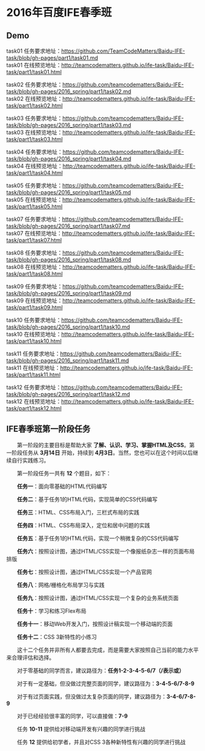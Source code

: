 # 2016年百度IFE春季班

## Demo 
task01 任务要求地址：<https://github.com/TeamCodeMatters/Baidu-IFE-task/blob/gh-pages/part1/task01.md><br>
task01 在线预览地址：<http://teamcodematters.github.io/ife-task/Baidu-IFE-task/part1/task01.html>

task02 任务要求地址：<https://github.com/teamcodematters/Baidu-IFE-task/blob/gh-pages/2016_spring/part1/task02.md><br>
task02 在线预览地址：<http://teamcodematters.github.io/ife-task/Baidu-IFE-task/part1/task02.html>

task03 任务要求地址：<https://github.com/teamcodematters/Baidu-IFE-task/blob/gh-pages/2016_spring/part1/task03.md><br>
task03 在线预览地址：<http://teamcodematters.github.io/ife-task/Baidu-IFE-task/part1/task03.html>

task04 任务要求地址：<https://github.com/teamcodematters/Baidu-IFE-task/blob/gh-pages/2016_spring/part1/task04.md><br>
task04 在线预览地址：<http://teamcodematters.github.io/ife-task/Baidu-IFE-task/part1/task04.html>

task05 任务要求地址：<https://github.com/teamcodematters/Baidu-IFE-task/blob/gh-pages/2016_spring/part1/task05.md><br>
task05 在线预览地址：<http://teamcodematters.github.io/ife-task/Baidu-IFE-task/part1/task05.html>

task07 任务要求地址：<https://github.com/teamcodematters/Baidu-IFE-task/blob/gh-pages/2016_spring/part1/task07.md><br>
task07 在线预览地址：<http://teamcodematters.github.io/ife-task/Baidu-IFE-task/part1/task07.html>

task08 任务要求地址：<https://github.com/teamcodematters/Baidu-IFE-task/blob/gh-pages/2016_spring/part1/task08.md><br>
task08 在线预览地址：<http://teamcodematters.github.io/ife-task/Baidu-IFE-task/part1/task08.html>

task09 任务要求地址：<https://github.com/teamcodematters/Baidu-IFE-task/blob/gh-pages/2016_spring/part1/task09.md><br>
task09 在线预览地址：<http://teamcodematters.github.io/ife-task/Baidu-IFE-task/part1/task09.html>

task10 任务要求地址：<https://github.com/teamcodematters/Baidu-IFE-task/blob/gh-pages/2016_spring/part1/task10.md><br>
task10 在线预览地址：<http://teamcodematters.github.io/ife-task/Baidu-IFE-task/part1/task10.html>

task11 任务要求地址：<https://github.com/teamcodematters/Baidu-IFE-task/blob/gh-pages/2016_spring/part1/task11.md><br>
task11 在线预览地址：<http://teamcodematters.github.io/ife-task/Baidu-IFE-task/part1/task11.html>

task12 任务要求地址：<https://github.com/teamcodematters/Baidu-IFE-task/blob/gh-pages/2016_spring/part1/task12.md><br>
task12 在线预览地址：<http://teamcodematters.github.io/ife-task/Baidu-IFE-task/part1/task12.html>

## IFE春季班第一阶段任务

　　第一阶段的主要目标是帮助大家 **了解、认识、学习、掌握HTML及CSS**。第一阶段任务从 **3月14日** 开始，持续到 **4月3日**。当然，您也可以在这个时间以后继续自行实践练习。

　　第一阶段任务一共有 **12** 个题目，如下：

　　**任务一**：面向零基础的HTML代码编写

　　**任务二**：基于任务1的HTML代码，实现简单的CSS代码编写

　　**任务三**：HTML、CSS布局入门，三栏式布局的实践

　　**任务四**：HTML、CSS布局深入，定位和居中问题的实践

　　**任务五**：基于任务1的HTML代码，实现一个稍微复杂的CSS代码编写

　　**任务六**：按照设计图，通过HTML/CSS实现一个像报纸杂志一样的页面布局排版

　　**任务七**：按照设计图，通过HTML/CSS实现一个产品官网

　　**任务八**：网格/栅格化布局学习与实践

　　**任务九**：按照设计图，通过HTML/CSS实现一个复杂的业务系统页面

　　**任务十**：学习和练习Flex布局

　　**任务十一**：移动Web开发入门，按照设计稿实现一个移动端的页面

　　**任务十二**：CSS 3新特性的小练习


　　这十二个任务并非所有人都要去完成，而是需要大家按照自己当前的能力水平来合理评估和选择。

　　对于零基础的同学而言，建议路径为：**任务1-2-3-4-5-6/7（/表示或）**

　　对于有一定基础，但没做过完整页面的同学，建议路径为：**3-4-5-6/7-8-9**

　　对于有过页面实践，但没做过太复杂页面的同学，建议路径为：**3-4-6/7-8-9**

　　对于已经经验很丰富的同学，可以直接做：**7-9**

　　任务 **10-11** 提供给对移动端开发有兴趣的同学进行挑战

　　任务 **12** 提供给初学者，并且对CSS 3各种新特性有兴趣的同学进行挑战
